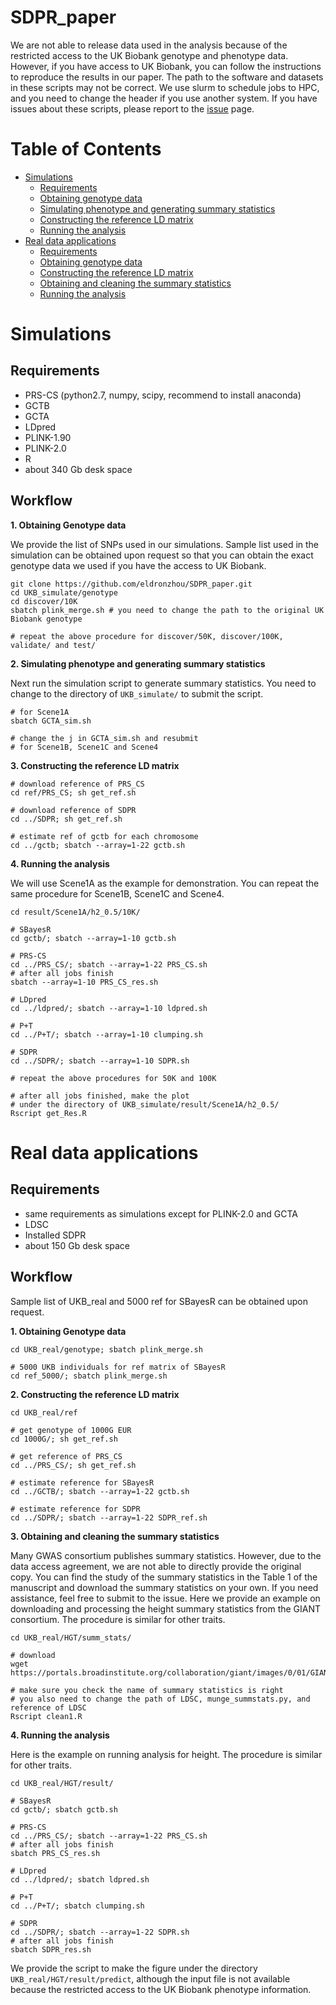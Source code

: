 # SDPR_paper
We are not able to release data used in the analysis because of the restricted access to the UK Biobank genotype and phenotype data. However, if you have access to UK Biobank, you can follow the instructions to reproduce the results in our paper. The path to the software and datasets in these scripts may not be correct. We use slurm to schedule jobs to HPC, and you need to change the header if you use another system. If you have issues about these scripts, please report to the [issue](https://github.com/eldronzhou/SDPR_paper/issues) page.

# Table of Contents
- [Simulations](#sim)
  - [Requirements](#sim-req)
  - [Obtaining genotype data](#sim-geno)
  - [Simulating phenotype and generating summary statistics](#sim-ss)
  - [Constructing the reference LD matrix](#sim-ref)
  - [Running the analysis](#sim-analysis)
- [Real data applications](#real)
  - [Requirements](#real-req)
  - [Obtaining genotype data](#real-geno)
  - [Constructing the reference LD matrix](#real-ref)
  - [Obtaining and cleaning the summary statistics](#real-ss)
  - [Running the analysis](#real-analysis)


# <a name="sim"></a>Simulations
## <a name="sim-req"></a>Requirements
* PRS-CS (python2.7, numpy, scipy, recommend to install anaconda)
* GCTB
* GCTA
* LDpred 
* PLINK-1.90 
* PLINK-2.0
* R
* about 340 Gb desk space 

## Workflow
**<a name="sim-geno"></a>1. Obtaining Genotype data**

We provide the list of SNPs used in our simulations. Sample list used in the simulation can be obtained upon request so that you can obtain the exact genotype data we used if you have the access to UK Biobank.

```
git clone https://github.com/eldronzhou/SDPR_paper.git
cd UKB_simulate/genotype
cd discover/10K 
sbatch plink_merge.sh # you need to change the path to the original UK Biobank genotype

# repeat the above procedure for discover/50K, discover/100K, validate/ and test/
```

**<a name="sim-ss"></a>2. Simulating phenotype and generating summary statistics**

Next run the simulation script to generate summary statistics. You need to change to the directory of `UKB_simulate/` to submit the script.
```
# for Scene1A
sbatch GCTA_sim.sh

# change the j in GCTA_sim.sh and resubmit
# for Scene1B, Scene1C and Scene4
```

**<a name="sim-ref"></a>3. Constructing the reference LD matrix**

```
# download reference of PRS_CS
cd ref/PRS_CS; sh get_ref.sh 

# download reference of SDPR
cd ../SDPR; sh get_ref.sh 

# estimate ref of gctb for each chromosome
cd ../gctb; sbatch --array=1-22 gctb.sh 
```

**<a name="sim-analysis"></a>4. Running the analysis**

We will use Scene1A as the example for demonstration. You can repeat the same procedure for Scene1B, Scene1C and Scene4.

```
cd result/Scene1A/h2_0.5/10K/

# SBayesR
cd gctb/; sbatch --array=1-10 gctb.sh

# PRS-CS
cd ../PRS_CS/; sbatch --array=1-22 PRS_CS.sh
# after all jobs finish
sbatch --array=1-10 PRS_CS_res.sh

# LDpred
cd ../ldpred/; sbatch --array=1-10 ldpred.sh

# P+T
cd ../P+T/; sbatch --array=1-10 clumping.sh

# SDPR
cd ../SDPR/; sbatch --array=1-10 SDPR.sh

# repeat the above procedures for 50K and 100K

# after all jobs finished, make the plot
# under the directory of UKB_simulate/result/Scene1A/h2_0.5/
Rscript get_Res.R
```

# <a name="real"></a>Real data applications

## <a name="real-req"></a>Requirements

* same requirements as simulations except for PLINK-2.0 and GCTA
* LDSC 
* Installed SDPR
* about 150 Gb desk space

## Workflow

Sample list of UKB_real and 5000 ref for SBayesR can be obtained upon request.

**<a name="real-geno"></a>1. Obtaining Genotype data**

```
cd UKB_real/genotype; sbatch plink_merge.sh

# 5000 UKB individuals for ref matrix of SBayesR
cd ref_5000/; sbatch plink_merge.sh
```

**<a name="real-ref"></a>2. Constructing the reference LD matrix**

```
cd UKB_real/ref

# get genotype of 1000G EUR
cd 1000G/; sh get_ref.sh

# get reference of PRS_CS
cd ../PRS_CS/; sh get_ref.sh

# estimate reference for SBayesR
cd ../GCTB/; sbatch --array=1-22 gctb.sh

# estimate reference for SDPR
cd ../SDPR/; sbatch --array=1-22 SDPR_ref.sh
```

**<a name="real-ss"></a>3. Obtaining and cleaning the summary statistics**

Many GWAS consortium publishes summary statistics. However, due to the data access agreement, we are not able to directly provide the original copy. You can find the study of the summary statistics in the Table 1 of the manuscript and download the summary statistics on your own. If you need assistance, feel free to submit to the issue. Here we provide an example on downloading and processing the height summary statistics from the GIANT consortium. The procedure is similar for other traits. 

```
cd UKB_real/HGT/summ_stats/

# download
wget https://portals.broadinstitute.org/collaboration/giant/images/0/01/GIANT_HEIGHT_Wood_et_al_2014_publicrelease_HapMapCeuFreq.txt.gz

# make sure you check the name of summary statistics is right
# you also need to change the path of LDSC, munge_summstats.py, and reference of LDSC
Rscript clean1.R
```

**<a name="real-analysis"></a>4. Running the analysis**

Here is the example on running analysis for height. The procedure is similar for other traits. 

```
cd UKB_real/HGT/result/

# SBayesR
cd gctb/; sbatch gctb.sh

# PRS-CS
cd ../PRS_CS/; sbatch --array=1-22 PRS_CS.sh
# after all jobs finish
sbatch PRS_CS_res.sh

# LDpred
cd ../ldpred/; sbatch ldpred.sh

# P+T
cd ../P+T/; sbatch clumping.sh

# SDPR
cd ../SDPR/; sbatch --array=1-22 SDPR.sh
# after all jobs finish
sbatch SDPR_res.sh
```

We provide the script to make the figure under the directory `UKB_real/HGT/result/predict`, although the input file is not available because the restricted access to the UK Biobank phenotype information. 

